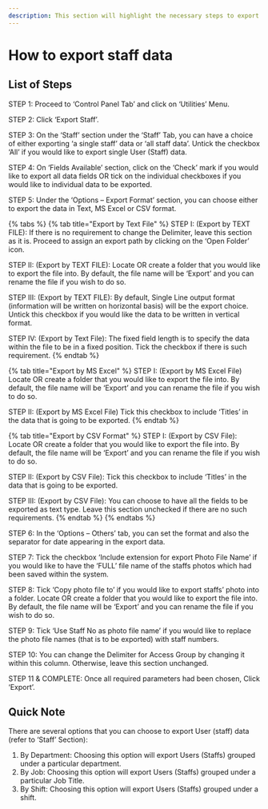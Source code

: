 ```yaml
---
description: This section will highlight the necessary steps to export staff data
---
```


# How to export staff data

## List of Steps

STEP 1: Proceed to ‘Control Panel Tab’ and click on ‘Utilities’ Menu.

STEP 2: Click ‘Export Staff’.

STEP 3: On the ‘Staff’ section under the ‘Staff’ Tab, you can have a choice of either exporting ‘a single staff’ data or ‘all staff data’. Untick the checkbox ‘All’ if you would like to export single User \(Staff\) data.

STEP 4: On ‘Fields Available’ section, click on the ‘Check’ mark if you would like to export all data fields OR tick on the individual checkboxes if you would like to individual data to be exported.

STEP 5: Under the ‘Options – Export Format’ section, you can choose either to export the data in Text, MS Excel or CSV format.

{% tabs %}
{% tab title="Export by Text File" %}
STEP I: \(Export by TEXT FILE\): If there is no requirement to change the Delimiter, leave this section as it is. Proceed to assign an export path by clicking on the ‘Open Folder’ icon.

STEP II: \(Export by TEXT FILE\): Locate OR create a folder that you would like to export the file into. By default, the file name will be ‘Export’ and you can rename the file if you wish to do so.

STEP III: \(Export by TEXT FILE\): By default, Single Line output format \(information will be written on horizontal basis\) will be the export choice. Untick this checkbox if you would like the data to be written in vertical format.

STEP IV: \(Export by Text File\): The fixed field length is to specify the data within the file to be in a fixed position. Tick the checkbox if there is such requirement.
{% endtab %}

{% tab title="Export by MS Excel" %}
STEP I: \(Export by MS Excel File\) Locate OR create a folder that you would like to export the file into. By default, the file name will be ‘Export’ and you can rename the file if you wish to do so.

STEP II: \(Export by MS Excel File\) Tick this checkbox to include ‘Titles’ in the data that is going to be exported.
{% endtab %}

{% tab title="Export by CSV Format" %}
STEP I: \(Export by CSV File\): Locate OR create a folder that you would like to export the file into. By default, the file name will be ‘Export’ and you can rename the file if you wish to do so.

STEP II: \(Export by CSV File\): Tick this checkbox to include ‘Titles’ in the data that is going to be exported.

STEP III: \(Export by CSV File\): You can choose to have all the fields to be exported as text type. Leave this section unchecked if there are no such requirements.
{% endtab %}
{% endtabs %}

STEP 6: In the ‘Options – Others’ tab, you can set the format and also the separator for date appearing in the export data.

STEP 7: Tick the checkbox ‘Include extension for export Photo File Name’ if you would like to have the ‘FULL’ file name of the staffs photos which had been saved within the system.

STEP 8: Tick ‘Copy photo file to’ if you would like to export staffs’ photo into a folder. Locate OR create a folder that you would like to export the file into. By default, the file name will be ‘Export’ and you can rename the file if you wish to do so.

STEP 9: Tick ‘Use Staff No as photo file name’ if you would like to replace the photo file names \(that is to be exported\) with staff numbers.

STEP 10: You can change the Delimiter for Access Group by changing it within this column. Otherwise, leave this section unchanged.

STEP 11 & COMPLETE: Once all required parameters had been chosen, Click ‘Export’.

## Quick Note

There are several options that you can choose to export User \(staff\) data \(refer to ‘Staff’ Section\): 

1. By Department: Choosing this option will export Users \(Staffs\) grouped under a particular department.
2. By Job: Choosing this option will export Users \(Staffs\) grouped under a particular Job Title.
3. By Shift: Choosing this option will export Users \(Staffs\) grouped under a shift.

